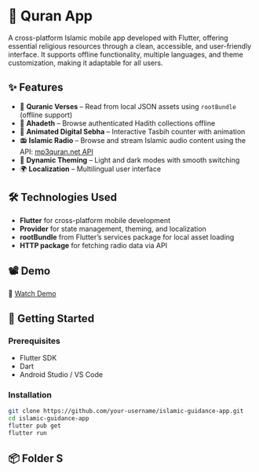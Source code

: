 # 🕌 Quran App


A cross-platform Islamic mobile app developed with Flutter, offering essential religious resources through a clean, accessible, and user-friendly interface. It supports offline functionality, multiple languages, and theme customization, making it adaptable for all users.


## ✨ Features

- 📖 **Quranic Verses** – Read from local JSON assets using `rootBundle` (offline support)
- 📜 **Ahadeth** – Browse authenticated Hadith collections offline
- 🧿 **Animated Digital Sebha** – Interactive Tasbih counter with animation
- 📻 **Islamic Radio** – Browse and stream Islamic audio content using the API:
[mp3quran.net API](https://mp3quran.net/api/v3/radios)
- 🎨 **Dynamic Theming** – Light and dark modes with smooth switching
- 🌍 **Localization** – Multilingual user interface

## 🛠 Technologies Used
- **Flutter** for cross-platform mobile development
- **Provider** for state management, theming, and localization
- **rootBundle** from Flutter’s services package for local asset loading
- **HTTP package** for fetching radio data via API


## 📽 Demo

🎥 [Watch Demo](https://drive.google.com/file/d/1mEIn0KSqRs_9FLPxe1Y04KJ-AoxgWbXj/view?usp=drivesdk)



## 🚀 Getting Started

### Prerequisites

- Flutter SDK
- Dart
- Android Studio / VS Code

### Installation

```bash
git clone https://github.com/your-username/islamic-guidance-app.git
cd islamic-guidance-app
flutter pub get
flutter run
```

## 📦 Folder S
